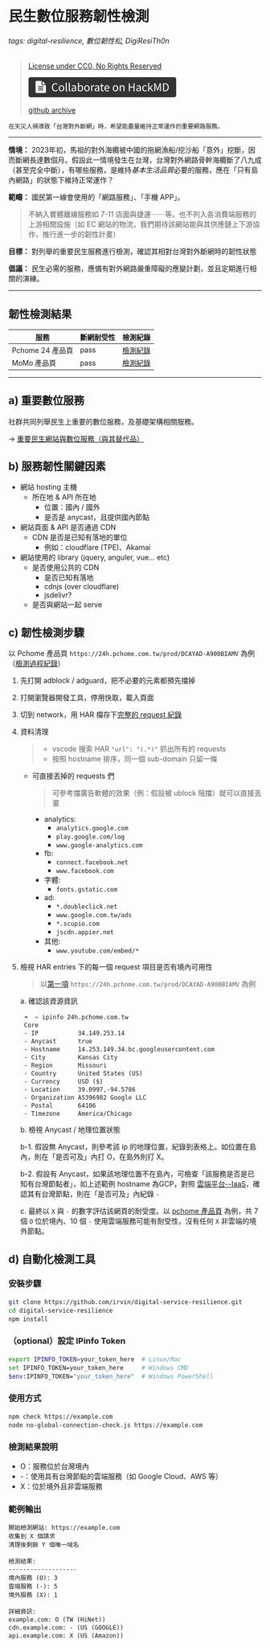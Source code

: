 # 民生數位服務韌性檢測

###### tags: digital-resilience, 數位韌性松, DigiResiTh0n

> [License under CC0, No Rights Reserved](https://creativecommons.org/public-domain/cc0/)
> 
> [![Colloborate on HackMD](badge.svg)](https://g0v.hackmd.io/@irvin/digital-services-resilience)
> 
> [github archive](https://github.com/irvin/digital-service-resilience)

```
在天災人禍導致「台灣對外斷網」時，希望能盡量維持正常運作的重要網路服務。
```

---

**情境：** 2023年初，馬祖的對外海纜被中國的拖網漁船/挖沙船「意外」挖斷，因而斷網長達數個月。假設此一情境發生在台灣，台灣對外網路骨幹海纜斷了八九成（甚至完全中斷），有哪些服務，是維持*基本生活品質*必要的服務，應在「只有島內網路」的狀態下維持正常運作？

**範疇：** 國民第一線會使用的「網路服務」、「手機 APP」。

> 不納入實體離線服務如 7-11 店面與捷運⋯⋯等。也不列入各消費端服務的上游相關設施（如 EC 網站的物流，我們期待該網站能與其供應鏈上下游協作，推行進一步的韌性計畫）

**目標：** 對列舉的重要民生服務進行檢測，確認其相對台灣對外斷網時的韌性狀態

**倡議：** 民生必需的服務，應備有對外網路嚴重障礙的應變計劃，並且定期進行相關的演練。

---

## 韌性檢測結果


| 服務 | 斷網耐受性 | 檢測紀錄 |
| -------- | -------- | -------- |
| Pchome 24 產品頁 | pass | [檢測紀錄](/5siiuEN1RAuFAI2H7l-phQ)
| MoMo 產品頁 | pass | [檢測紀錄](/9JfXRBRbSV2wE3ULGIL-XA)

---

## a) 重要數位服務

社群共同列舉民生上重要的數位服務，及基礎架構相關服務。

-> [重要民生網站與數位服務（與其替代品）](/lmNxS58KQOm5Rf-H4SbvSw)


## b) 服務韌性關鍵因素

- 網站 hosting 主機 
    - 所在地 & API 所在地
        - 位置：國內 / 國外
        - 是否是 anycast，且提供國內節點
- 網站頁面 & API 是否通過 CDN
    - CDN 是否是已知有落地的單位
        - 例如：cloudflare (TPE)、Akamai
- 網站使用的 library (jquery, anguler, vue... etc)
    - 是否使用公共的 CDN
        - 是否已知有落地
        - cdnjs (over cloudflare)
        - jsdelivr?
    - 是否與網站一起 serve


## c) 韌性檢測步驟

以 Pchome 產品頁 `https://24h.pchome.com.tw/prod/DCAYAD-A900BIAMV` 為例（[檢測過程紀錄](/5siiuEN1RAuFAI2H7l-phQ)）

1. 先打開 adblock / adguard，把不必要的元素都預先擋掉
2. 打開瀏覽器開發工具，停用快取，載入頁面
3. 切到 network，用 HAR 檔存下[完整的 request 紀錄](https://gist.github.com/irvin/8d7527636528fcb64ce2dc6b63679da3)
4. 資料清理
    > - vscode 搜索 HAR `"url": "(.*)"` 抓出所有的 requests
    > - 按照 hostname 排序，同一個 sub-domain 只留一條 
    - 可直接丟掉的 requests 們

        > 可參考擋廣告軟體的效果（例：假設被 ublock 阻擋）就可以直接丟棄
        
        - analytics:
            - `analytics.google.com`
            - `play.google.com/log`
            - `www.google-analytics.com`
        - fb: 
            - `connect.facebook.net`
            - `www.facebook.com`
        - 字體:
            - `fonts.gstatic.com`
        - ad:
            - `*.doubleclick.net`
            - `www.google.com.tw/ads`
            - `*.scupio.com`
            - `jscdn.appier.net`
        - 其他:
            - `www.youtube.com/embed/*`
5. 檢視 HAR entries 下的每一個 request 項目是否有境內可用性
    > 以[第一項](https://gist.github.com/irvin/8d7527636528fcb64ce2dc6b63679da3#file-24h-pchome-com-tw_archive-24-02-24-15-39-25-har-L29) `https://24h.pchome.com.tw/prod/DCAYAD-A900BIAMV` 為例

    a. 確認該資源資訊
        
        ➜  ~ ipinfo 24h.pchome.com.tw
        Core
        - IP           34.149.253.14
        - Anycast      true
        - Hostname     14.253.149.34.bc.googleusercontent.com
        - City         Kansas City
        - Region       Missouri
        - Country      United States (US)
        - Currency     USD ($)
        - Location     39.0997,-94.5786
        - Organization AS396982 Google LLC
        - Postal       64106
        - Timezone     America/Chicago
            
    b. 檢視 Anycast / 地理位置狀態

    b-1. 假設無 Anycast，則參考該 ip 的地理位置，紀錄到表格上。如位置在島內，則在「是否可及」內打 O，在島外則打 X。
    
    b-2. 假設有 Anycast，如果該地理位置不在島內，可檢查「該服務是否是已知有台灣節點者」，如上述範例 hostname 為GCP，對照 [雲端平台--IaaS](https://g0v.hackmd.io/lmNxS58KQOm5Rf-H4SbvSw#雲端平台--IaaS)，確認其有台灣節點，則在「是否可及」內紀錄 `-`
        
    c. 最終以 `X` 與 `-` 的數字評估該網頁的耐受度。以 [pchome 產品頁](/
    ) 為例，共 7 個 `O` 位於境內、10 個 `-` 使用雲端服務可能有耐受性，沒有任何 `X` 非雲端的境外節點。

## d) 自動化檢測工具

### 安裝步驟
```bash
git clone https://github.com/irvin/digital-service-resilience.git
cd digital-service-resilience
npm install
```

### （optional）設定 IPinfo Token
```bash
export IPINFO_TOKEN=your_token_here  # Linux/Mac
set IPINFO_TOKEN=your_token_here     # Windows CMD
$env:IPINFO_TOKEN="your_token_here"  # Windows PowerShell
```

### 使用方式
```bash
npm check https://example.com
node no-global-connection-check.js https://example.com
```

### 檢測結果說明
- O：服務位於台灣境內
- -：使用具有台灣節點的雲端服務（如 Google Cloud、AWS 等）
- X：位於境外且非雲端服務

### 範例輸出
```
開始檢測網站: https://example.com
收集到 X 個請求
清理後剩餘 Y 個唯一域名

檢測結果:
-------------------
境內服務 (O): 3
雲端服務 (-): 5
境外服務 (X): 1

詳細資訊:
example.com: O (TW (HiNet))
cdn.example.com: - (US (GOOGLE))
api.example.com: X (US (Amazon))
```
